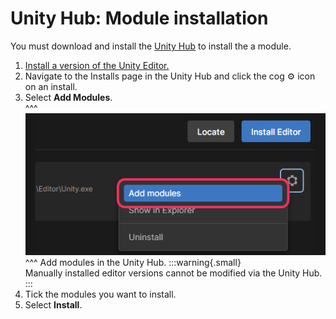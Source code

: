 # Unity Hub: Module installation
You must download and install the [Unity Hub](https://unity.com/download) to install the a module.

1. [Install a version of the Unity Editor.](Editor%20Installation.md)
1. Navigate to the Installs page in the Unity Hub and click the cog ⚙️ icon on an install.
1. Select **Add Modules**.  
   ^^^
   ![Add Modules](add-modules.png)
   ^^^ Add modules in the Unity Hub.
   :::warning{.small}  
   Manually installed editor versions cannot be modified via the Unity Hub.  
   :::
1. Tick the modules you want to install.
1. Select **Install**.
